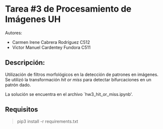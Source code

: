 # Tarea #3 de Procesamiento de Imágenes UH

Autores:
- Carmen Irene Cabrera Rodríguez C512
- Victor Manuel Cardentey Fundora C511

## Descripción:

Utilización de filtros morfológicos en la detección de patrones en imágenes. Se utilizó la transformación *hit or miss* para
detectar bifurcaciones en un patrón dado.

La solución se encuentra en el archivo `hw3_hit_or_miss.ipynb'.

## Requisitos

> pip3 install -r requirements.txt
